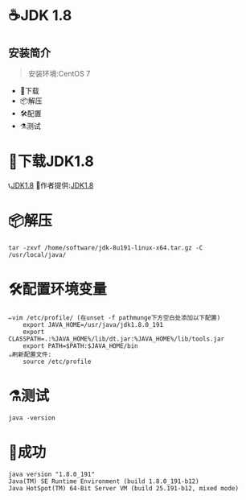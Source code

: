 # ☕JDK 1.8
## 安装简介
> 安装环境:CentOS 7
- 🚬下载
- 📦解压
- 🛠配置
- ⚗测试
# 🚬下载JDK1.8
   📞[JDK1.8](https://www.oracle.com/java/technologies/javase/javase-jdk8-downloads.html)
   🤝作者提供:[JDK1.8](https://shushun.oss-cn-shenzhen.aliyuncs.com/software/jdk-8u191-linux-x64.tar.gz)
# 📦解压   
    tar -zxvf /home/software/jdk-8u191-linux-x64.tar.gz -C /usr/local/java/
# 🛠配置环境变量
    ✏vim /etc/profile/ (在unset -f pathmunge下方空白处添加以下配置)
        export JAVA_HOME=/usr/java/jdk1.8.0_191
        export CLASSPATH=.:%JAVA_HOME%/lib/dt.jar:%JAVA_HOME%/lib/tools.jar  
        export PATH=$PATH:$JAVA_HOME/bin
    ☕刷新配置文件:
        source /etc/profile
# ⚗测试
    java -version
# 🌈成功
    java version "1.8.0_191"
    Java(TM) SE Runtime Environment (build 1.8.0_191-b12)
    Java HotSpot(TM) 64-Bit Server VM (build 25.191-b12, mixed mode)
        
